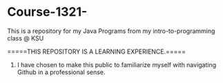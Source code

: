 # Course-1321-
This is a repository for my Java Programs from my intro-to-programming class @ KSU


=====THIS REPOSITORY IS A LEARNING EXPERIENCE.=====

1. I have chosen to make this public to familiarize myself with navigating Github in a professional sense. 


